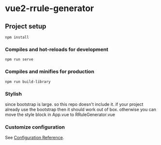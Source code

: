# vue2-rrule-generator

## Project setup
```
npm install
```

### Compiles and hot-reloads for development
```
npm run serve
```

### Compiles and minifies for production
```
npm run build-library
```

### Stylish
since bootstrap is large. so this repo doesn't include it. if your project already use the bootstrap then it should work out of box. otherwise you can 
move the style block in App.vue to RRuleGenerator.vue

### Customize configuration
See [Configuration Reference](https://cli.vuejs.org/config/).
